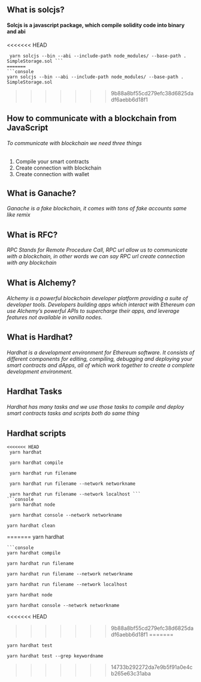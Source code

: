## What is solcjs?
#### Solcjs is a javascript package, which compile solidity code into binary and abi
<<<<<<< HEAD
```console
 yarn solcjs --bin --abi --include-path node_modules/ --base-path . SimpleStorage.sol ```
=======
```console 
yarn solcjs --bin --abi --include-path node_modules/ --base-path . SimpleStorage.sol
```
>>>>>>> 9b88a8bf55cd279efc38d6825dadf6aebb6d18f1
## How to communicate with a blockchain from JavaScript
###### To communicate with blockchain we need three things
 1. Compile your smart contracts
2. Create connection with blockchain
3. Create connection with wallet
## What is Ganache?
###### Ganache is a fake blockchain, it comes with tons of fake accounts same like remix
## What is RFC?
###### RPC Stands for Remote Procedure Call, RPC url allow us to communicate with a blockchain, in other words we can say RPC url create connection with any blockchain
## What is Alchemy?
###### Alchemy is a powerful blockchain developer platform providing a suite of developer tools. Developers building apps which interact with Ethereum can use Alchemy’s powerful APIs to supercharge their apps, and leverage features not available in vanilla nodes.

## What is Hardhat?
###### Hardhat is a development environment for Ethereum software. It consists of different components for editing, compiling, debugging and deploying your smart contracts and dApps, all of which work together to create a complete development environment.

## Hardhat Tasks
###### Hardhat has many tasks and we use those tasks to compile and deploy smart contracts tasks and scripts both do same thing 
## Hardhat scripts
```console
<<<<<<< HEAD
 yarn hardhat 
 ```
```console
 yarn hardhat compile 
 ```
```console
 yarn hardhat run filename 
 ```
```console
 yarn hardhat run filename --network networkname 
 ```
```console
 yarn hardhat run filename --network localhost ```
```console
 yarn hardhat node 
 ```
```console
 yarn hardhat console --network networkname 
 ```
 ```console 
 yarn hardhat clean
 ```
=======
yarn hardhat 
```
```console
yarn hardhat compile 
```
```console
yarn hardhat run filename 
```
```console
yarn hardhat run filename --network networkname 
```
```console
yarn hardhat run filename --network localhost 
```
```console
yarn hardhat node 
```
```console
yarn hardhat console --network networkname 
```
<<<<<<< HEAD

>>>>>>> 9b88a8bf55cd279efc38d6825dadf6aebb6d18f1
=======
```console
yarn hardhat test
```
```console
yarn hardhat test --grep keywordname
```
>>>>>>> 14733b292272da7e9b5f91a0e4cb265e63c31aba
